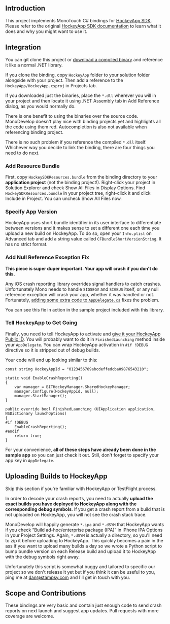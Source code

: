 ## Introduction

This project implements MonoTouch C# bindings for [HockeyApp SDK](https://github.com/bitstadium/HockeySDK-iOS). Please refer to the original [HockeyApp SDK documentation](https://github.com/bitstadium/HockeySDK-iOS#introduction) to learn what it does and why you might want to use it.

## Integration

You can git clone this project or [download a compiled binary](https://github.com/downloads/stampsy/hockeyapp-monotouch/hockeyapp-monotouch.zip) and reference it like a normal .NET library. 

If you clone the binding, copy `HockeyApp` folder to your solution folder alongside with your project. Then add a reference to the `HockeyApp/HockeyApp.csproj` in Projects tab.

If you downloaded just the binaries, place the `*.dll` wherever you will in your project and then locate it using .NET Assembly tab in Add Reference dialog, as you would normally do.

There is one benefit to using the binaries over the source code. MonoDevelop doesn't play nice with binding projects yet and highlights all the code using them red. Autocompletion is also not available when referencing binding project.

There is no such problem if you reference the compiled `*.dll` itself.  
Whichever way you decide to link the binding, there are four things you need to do next.

### Add Resource Bundle

First, copy `HockeySDKResources.bundle` from the binding directory to your **application project** (not the binding project!). Right-click your project in Solution Explorer and check Show All Files in Display Options. Find `HockeySDKResources.bundle` in your project tree, right-click it and click Include in Project. You can uncheck Show All Files now.

### Specify App Version

HockeyApp uses short bundle identifier in its user interface to differentiate between versions and it makes sense to set a different one each time you upload a new build on HockeyApp. To do so, open your `Info.plist` on Advanced tab and add a string value called `CFBundleShortVersionString`. It has no strict format.

### Add Null Reference Exception Fix

**This piece is super duper important. Your app will crash if you don't do this.**

Any iOS crash reporting library overrides signal handlers to catch crashes. Unfortunately Mono needs to handle `SIGSEGV` and `SIGBUS` itself, or any null reference exception will crash your app, whether it was handled or not.  
Fortunately, [adding some extra code to `AppDelegate.cs`](http://stackoverflow.com/a/14499336/458193) fixes the problem.

You can see this fix in action in the sample project included with this library.

### Tell HockeyApp to Get Going

Finally, you need to tell HockeyApp to activate and [give it your HockeyApp Public ID](http://support.hockeyapp.net/kb/how-tos/how-to-find-the-app-identifier). You will probably want to do it in `FinishedLaunching` method inside your `AppDelegate`. You can wrap HockeyApp activation in `#if !DEBUG` directive so it is stripped out of debug builds.

Your code will end up looking similar to this:

    const string HockeyAppId = "0123456789abcdeffedcba09876543210";

    static void EnableCrashReporting()
    {
        var manager = BITHockeyManager.SharedHockeyManager;
        manager.Configure(HockeyAppId, null);
        manager.StartManager();
    }

    public override bool FinishedLaunching (UIApplication application, NSDictionary launchOptions)
    {
    #if !DEBUG
        EnableCrashReporting();
    #endif
        return true;
    }       

For your convenience, **all of these steps have already been done in the sample app** so you can just check it out. Still, don't forget to specify your app key in `AppDelegate`.

## Uploading Builds to HockeyApp

Skip this section if you're familiar with HockeyApp or TestFlight process.

In order to decode your crash reports, you need to actually **upload the exact builds you have deployed to HockeyApp along with the corresponding debug symbols**. If you get a crash report from a build that is not uploaded on HockeyApp, you will not see the crash stack trace.

MonoDevelop will happily generate `*.ipa` and `*.dSYM` that HockeyApp wants if you check “Build ad-hoc/enterprise package (IPA)” in iPhone IPA Options in your Project Settings. Again, `*.dSYM` is actually a directory, so you'll need to zip it before uploading to HockeyApp. This quickly becomes a pain in the ass if you want to upload many builds a day so we wrote a Python script to bump bundle version on each Release build and upload it to HockeyApp with the debug symbols right away.

Unfortunately this script is somewhat buggy and tailored to specific our project so we don't release it yet but if you think it can be useful to you, ping me at dan@stampsy.com and I'll get in touch with you.

## Scope and Contributions

These bindings are very basic and contain just enough code to send crash reports on next launch and suggest app updates. Pull requests with more coverage are welcome.

